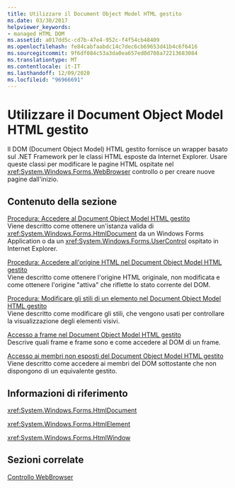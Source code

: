```yaml
---
title: Utilizzare il Document Object Model HTML gestito
ms.date: 03/30/2017
helpviewer_keywords:
- managed HTML DOM
ms.assetid: a017dd5c-cd7b-47e4-952c-f4f54cb48409
ms.openlocfilehash: fe84cabfaabdc14c7dec6cb69653d41b4c6f6416
ms.sourcegitcommit: 9f6df084c53a3da0ea657ed0d708a72213683084
ms.translationtype: MT
ms.contentlocale: it-IT
ms.lasthandoff: 12/09/2020
ms.locfileid: "96966691"
---
```

# <a name="using-the-managed-html-document-object-model"></a>Utilizzare il Document Object Model HTML gestito
Il DOM (Document Object Model) HTML gestito fornisce un wrapper basato sul .NET Framework per le classi HTML esposte da Internet Explorer. Usare queste classi per modificare le pagine HTML ospitate nel <xref:System.Windows.Forms.WebBrowser> controllo o per creare nuove pagine dall'inizio.  
  
## <a name="in-this-section"></a>Contenuto della sezione  
 [Procedura: Accedere al Document Object Model HTML gestito](how-to-access-the-managed-html-document-object-model.md)  
 Viene descritto come ottenere un'istanza valida di <xref:System.Windows.Forms.HtmlDocument> da un Windows Forms Application o da un <xref:System.Windows.Forms.UserControl> ospitato in Internet Explorer.  
  
 [Procedura: Accedere all'origine HTML nel Document Object Model HTML gestito](how-to-access-the-html-source-in-the-managed-html-document-object-model.md)  
 Viene descritto come ottenere l'origine HTML originale, non modificata e come ottenere l'origine "attiva" che riflette lo stato corrente del DOM.  
  
 [Procedura: Modificare gli stili di un elemento nel Document Object Model HTML gestito](how-to-change-styles-on-an-element-in-the-managed-html-document-object-model.md)  
 Viene descritto come modificare gli stili, che vengono usati per controllare la visualizzazione degli elementi visivi.  
  
 [Accesso a frame nel Document Object Model HTML gestito](accessing-frames-in-the-managed-html-document-object-model.md)  
 Descrive quali frame e frame sono e come accedere al DOM di un frame.  
  
 [Accesso ai membri non esposti del Document Object Model HTML gestito](accessing-unexposed-members-on-the-managed-html-document-object-model.md)  
 Viene descritto come accedere ai membri del DOM sottostante che non dispongono di un equivalente gestito.  
  
## <a name="reference"></a>Informazioni di riferimento  
 <xref:System.Windows.Forms.HtmlDocument>  
  
 <xref:System.Windows.Forms.HtmlElement>  
  
 <xref:System.Windows.Forms.HtmlWindow>  
  
## <a name="related-sections"></a>Sezioni correlate  
 [Controllo WebBrowser](webbrowser-control-windows-forms.md)  

